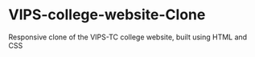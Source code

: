 # VIPS-college-website-Clone
Responsive clone of the VIPS-TC college website, built using HTML and CSS
